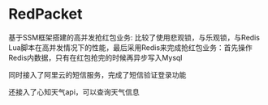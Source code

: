 # RedPacket

基于SSM框架搭建的高并发抢红包业务:
比较了使用悲观锁，与乐观锁，与Redis Lua脚本在高并发情况下的性能，最后采用Redis来完成抢红包业务：首先操作Redis内数据，只有在红包抢完的时候再异步写入Mysql

同时接入了阿里云的短信服务，完成了短信验证登录功能

还接入了心知天气api，可以查询天气信息